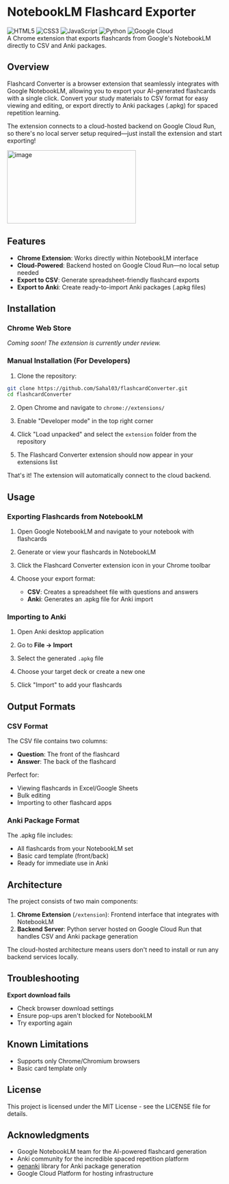 # NotebookLM Flashcard Exporter
![HTML5](https://img.shields.io/badge/html5-%23E34F26.svg?style=for-the-badge&logo=html5&logoColor=white)
![CSS3](https://img.shields.io/badge/css3-%231572B6.svg?style=for-the-badge&logo=css3&logoColor=white)
![JavaScript](https://img.shields.io/badge/javascript-%23323330.svg?style=for-the-badge&logo=javascript&logoColor=%23F7DF1E)
![Python](https://img.shields.io/badge/python-3670A0?style=for-the-badge&logo=python&logoColor=ffdd54)
![Google Cloud](https://img.shields.io/badge/GoogleCloud-%234285F4.svg?style=for-the-badge&logo=google-cloud&logoColor=white)  
A Chrome extension that exports flashcards from Google's NotebookLM directly to CSV and Anki packages.

## Overview

Flashcard Converter is a browser extension that seamlessly integrates with Google NotebookLM, allowing you to export your AI-generated flashcards with a single click. Convert your study materials to CSV format for easy viewing and editing, or export directly to Anki packages (.apkg) for spaced repetition learning.

The extension connects to a cloud-hosted backend on Google Cloud Run, so there's no local server setup required—just install the extension and start exporting!

<img width="301" height="171" alt="image" src="https://github.com/user-attachments/assets/c983042d-77fd-4251-a1e3-11e30a8a6e1a" />

## Features

- **Chrome Extension**: Works directly within NotebookLM interface
- **Cloud-Powered**: Backend hosted on Google Cloud Run—no local setup needed
- **Export to CSV**: Generate spreadsheet-friendly flashcard exports
- **Export to Anki**: Create ready-to-import Anki packages (.apkg files)

## Installation

### Chrome Web Store

*Coming soon! The extension is currently under review.*

### Manual Installation (For Developers)

1. Clone the repository:
```bash
git clone https://github.com/Sahal03/flashcardConverter.git
cd flashcardConverter
```

2. Open Chrome and navigate to `chrome://extensions/`

3. Enable "Developer mode" in the top right corner

4. Click "Load unpacked" and select the `extension` folder from the repository

5. The Flashcard Converter extension should now appear in your extensions list

That's it! The extension will automatically connect to the cloud backend.

## Usage

### Exporting Flashcards from NotebookLM

1. Open Google NotebookLM and navigate to your notebook with flashcards

2. Generate or view your flashcards in NotebookLM

3. Click the Flashcard Converter extension icon in your Chrome toolbar

4. Choose your export format:
   - **CSV**: Creates a spreadsheet file with questions and answers
   - **Anki**: Generates an .apkg file for Anki import

### Importing to Anki

1. Open Anki desktop application

2. Go to **File → Import**

3. Select the generated `.apkg` file

4. Choose your target deck or create a new one

5. Click "Import" to add your flashcards

## Output Formats

### CSV Format

The CSV file contains two columns:
- **Question**: The front of the flashcard
- **Answer**: The back of the flashcard

Perfect for:
- Viewing flashcards in Excel/Google Sheets
- Bulk editing
- Importing to other flashcard apps

### Anki Package Format

The .apkg file includes:
- All flashcards from your NotebookLM set
- Basic card template (front/back)
- Ready for immediate use in Anki

## Architecture

The project consists of two main components:

1. **Chrome Extension** (`/extension`): Frontend interface that integrates with NotebookLM
2. **Backend Server**: Python server hosted on Google Cloud Run that handles CSV and Anki package generation

The cloud-hosted architecture means users don't need to install or run any backend services locally.

## Troubleshooting

**Export download fails**
- Check browser download settings
- Ensure pop-ups aren't blocked for NotebookLM
- Try exporting again

## Known Limitations

- Supports only Chrome/Chromium browsers
- Basic card template only 

## License

This project is licensed under the MIT License - see the LICENSE file for details.

## Acknowledgments

- Google NotebookLM team for the AI-powered flashcard generation
- Anki community for the incredible spaced repetition platform
- [genanki](https://github.com/kerrickstaley/genanki) library for Anki package generation
- Google Cloud Platform for hosting infrastructure
